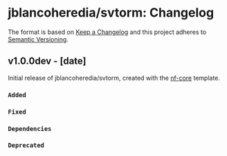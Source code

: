 # jblancoheredia/svtorm: Changelog

The format is based on [Keep a Changelog](https://keepachangelog.com/en/1.0.0/)
and this project adheres to [Semantic Versioning](https://semver.org/spec/v2.0.0.html).

## v1.0.0dev - [date]

Initial release of jblancoheredia/svtorm, created with the [nf-core](https://nf-co.re/) template.

### `Added`

### `Fixed`

### `Dependencies`

### `Deprecated`
